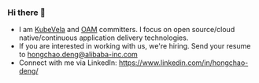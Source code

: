 ### Hi there 👋

- I am [KubeVela](kubevela.io) and [OAM](https://oam.dev/) committers. I focus on open source/cloud native/continuous application delivery technologies.
- If you are interested in working with us, we're hiring. Send your resume to hongchao.deng@alibaba-inc.com
- Connect with me via LinkedIn: https://www.linkedin.com/in/hongchao-deng/

<!--
**hongchaodeng/hongchaodeng** is a ✨ _special_ ✨ repository because its `README.md` (this file) appears on your GitHub profile.

Here are some ideas to get you started:

- 🔭 I’m currently working on ...
- 🌱 I’m currently learning ...
- 👯 I’m looking to collaborate on ...
- 🤔 I’m looking for help with ...
- 💬 Ask me about ...
- 📫 How to reach me: ...
- 😄 Pronouns: ...
- ⚡ Fun fact: ...
-->
